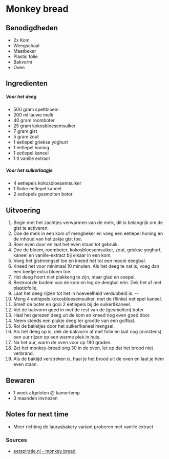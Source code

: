 # Monkey bread


## Benodigdheden

* 2x Kom
* Weegschaal
* Maatbeker
* Plastic folie
* Bakvorm
* Oven

## Ingredienten

##### Voor het deeg

* 500 gram speltbloem
* 200 ml lauwe melk
* 40 gram roomboter
* 25 gram kokosbloesemsuiker
* 7 gram gist
* 5 gram zout
* 1 eetlepel griekse yoghurt
* 1 eetlepel honing
* 1 eetlepel kaneel
* 1 tl vanille extract

##### Voor het suikerlaagje

* 4 eetlepels kokosbloesemsuiker
* 1 flinke eetlepel kaneel
* 2 eetlepels gesmolten boter

## Uitvoering

1. Begin met het zachtjes verwarmen van de melk, dit is belangrijk om de gist te activeren.
2. Doe de melk in een kom of mengbeker en voeg een eetlepel honing en de inhoud van het zakje gist toe.
3. Roer even door en laat het even staan tot gebruik.
4. Doe de bloem, roomboter, kokosbloesemsuiker, zout, griekse yoghurt, kaneel en vanille-extract bij elkaar in een kom.
5. Voeg het gistmengsel toe en kneed het tot een mooie deegbal.
6. Kneed het voor minimaal 10 minuten.  Als het deeg te nat is, voeg dan een beetje extra bloem toe.
7. Het deeg hoort niet plakkerig te zijn, maar glad en soepel.
8. Bestrooi de bodem van de kom en leg de deegbal erin. Dek het af met plasticfolie.
9. Laat het deeg rijzen tot het in hoeveelheid verdubbeld is.
--
10. Meng 4 eetlepels kokosbloesemsuiker, met de (flinke) eetlepel kaneel.
11. Smelt de boter en gooi 2 eetlepels bij de suiker&kaneel.
12. Vet de bakvorm goed in met de rest van de (gesmolten) boter.
12. Haal het gerezen deeg uit de kom en kneed nog even goed door.
13. Neem steeds een plukje deeg ter grootte van een golfbal.
14. Rol de balletjes door het suiker/kaneel mengsel.
15. Als het deeg op is, dek de bakvorm af met folie en laat nog (minstens) een uur rijzen op een warme plek in huis.
16. Na het uur, warm de oven voor op 180 graden.
17. Zet het monkey-bread ong 30 in de oven. let op dat het brood niet verbrand.
18. Als de baktijd verstreken is, haal je het brood uit de oven en laat je hem even staan.



## Bewaren

* 1 week afgeloten @ kamertemp
* 3 maanden invriezen

## Notes for next time

* Meer richting de laurasbakery variant proberen met vanille extract

### Sources
* [eetspiratie.nl - monkey bread](https://www.eetspiratie.nl/monkey-bread-zoet-plukbrood/)
